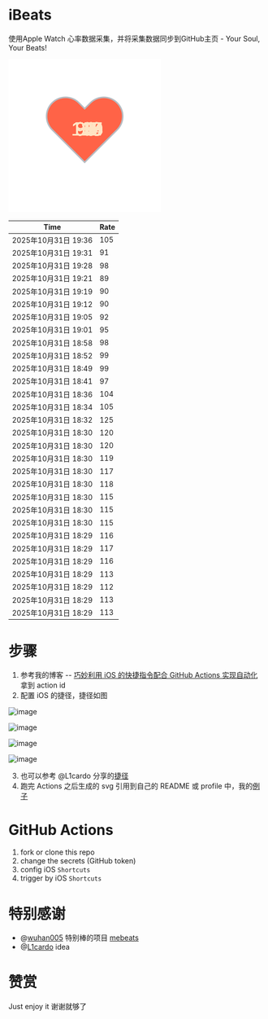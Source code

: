 # iBeats
使用Apple Watch 心率数据采集，并将采集数据同步到GitHub主页 - Your Soul, Your Beats!

![](./files/heart.svg)

<!--START_SECTION:my_heart_rate-->
| Time | Rate | 
 | ---- | ---- | 
| 2025年10月31日 19:36 | 105 |
| 2025年10月31日 19:31 | 91 |
| 2025年10月31日 19:28 | 98 |
| 2025年10月31日 19:21 | 89 |
| 2025年10月31日 19:19 | 90 |
| 2025年10月31日 19:12 | 90 |
| 2025年10月31日 19:05 | 92 |
| 2025年10月31日 19:01 | 95 |
| 2025年10月31日 18:58 | 98 |
| 2025年10月31日 18:52 | 99 |
| 2025年10月31日 18:49 | 99 |
| 2025年10月31日 18:41 | 97 |
| 2025年10月31日 18:36 | 104 |
| 2025年10月31日 18:34 | 105 |
| 2025年10月31日 18:32 | 125 |
| 2025年10月31日 18:30 | 120 |
| 2025年10月31日 18:30 | 120 |
| 2025年10月31日 18:30 | 119 |
| 2025年10月31日 18:30 | 117 |
| 2025年10月31日 18:30 | 118 |
| 2025年10月31日 18:30 | 115 |
| 2025年10月31日 18:30 | 115 |
| 2025年10月31日 18:30 | 115 |
| 2025年10月31日 18:29 | 116 |
| 2025年10月31日 18:29 | 117 |
| 2025年10月31日 18:29 | 116 |
| 2025年10月31日 18:29 | 113 |
| 2025年10月31日 18:29 | 112 |
| 2025年10月31日 18:29 | 113 |
| 2025年10月31日 18:29 | 113 |

<!--END_SECTION:my_heart_rate-->

# 步骤
1. 参考我的博客 -- [巧妙利用 iOS 的快捷指令配合 GitHub Actions 实现自动化](https://github.com/yihong0618/gitblog/issues/198) 拿到 action id
2. 配置 iOS 的捷径，捷径如图

![image](https://user-images.githubusercontent.com/15976103/122154218-0db0b480-ce97-11eb-93bb-5aec07c558dc.png)

![image](https://user-images.githubusercontent.com/15976103/122154236-186b4980-ce97-11eb-8e4b-70551a0391ae.png)

![image](https://user-images.githubusercontent.com/15976103/122154268-2d47dd00-ce97-11eb-902e-3acf292265a9.png)

![image](https://user-images.githubusercontent.com/15976103/122174055-fa144680-ceb4-11eb-9be2-3eb83cd516f7.png)

3. 也可以参考 @L1cardo 分享的[捷径](https://www.icloud.com/shortcuts/6ab6047b459c41ad822ad6b94b1c03d4)
4. 跑完 Actions 之后生成的 svg 引用到自己的 README 或 profile 中，我的[例子](https://github.com/yihong0618) 

# GitHub Actions

1. fork or clone this repo
2. change the secrets (GitHub token)
3. config iOS `Shortcuts` 
4. trigger by iOS `Shortcuts`

# 特别感谢
- @[wuhan005](https://github.com/wuhan005) 特别棒的项目 [mebeats](https://github.com/wuhan005/mebeats)
- @[L1cardo](https://github.com/L1cardo) idea

# 赞赏
Just enjoy it
谢谢就够了
